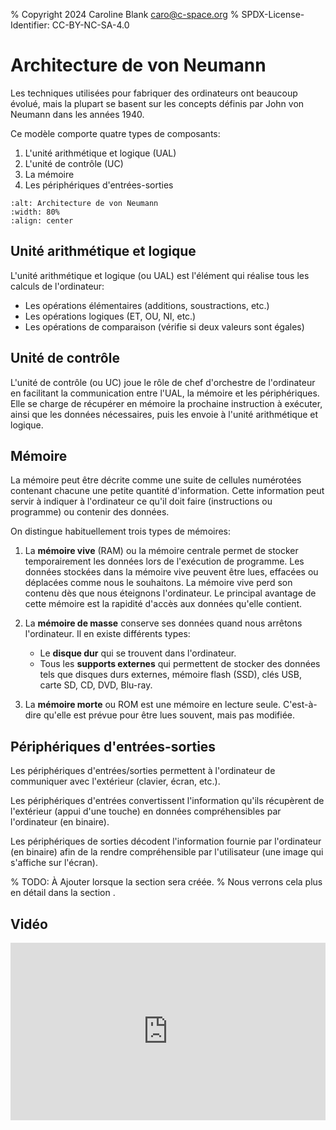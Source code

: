 % Copyright 2024 Caroline Blank <caro@c-space.org>
% SPDX-License-Identifier: CC-BY-NC-SA-4.0

# Architecture de von Neumann

Les techniques utilisées pour fabriquer des ordinateurs ont beaucoup évolué,
mais la plupart se basent sur les concepts définis par John von Neumann dans les
années 1940.

Ce modèle comporte quatre types de composants:

1. L'unité arithmétique et logique (UAL)
2. L'unité de contrôle (UC)
3. La mémoire
4. Les périphériques d'entrées-sorties

```{image} images/von-neumann.png
:alt: Architecture de von Neumann
:width: 80%
:align: center
```

## Unité arithmétique et logique

L'unité arithmétique et logique (ou UAL) est l'élément qui réalise tous les
calculs de l'ordinateur:

- Les opérations élémentaires (additions, soustractions, etc.)
- Les opérations logiques (ET, OU, NI, etc.)
- Les opérations de comparaison (vérifie si deux valeurs sont égales)

## Unité de contrôle

L'unité de contrôle (ou UC) joue le rôle de chef d'orchestre de l'ordinateur en
facilitant la communication entre l'UAL, la mémoire et les périphériques. Elle
se charge de récupérer en mémoire la prochaine instruction à exécuter, ainsi que
les données nécessaires, puis les envoie à l'unité arithmétique et logique.


## Mémoire

La mémoire peut être décrite comme une suite de cellules numérotées contenant
chacune une petite quantité d'information. Cette information peut servir à
indiquer à l'ordinateur ce qu'il doit faire (instructions ou programme) ou
contenir des données.

On distingue habituellement trois types de mémoires:

1. La **mémoire vive** (RAM) ou la mémoire centrale permet de stocker
temporairement les données lors de l'exécution de programme. Les données
stockées dans la mémoire vive peuvent être lues, effacées ou déplacées comme
nous le souhaitons. La mémoire vive perd son contenu dès que nous éteignons
l'ordinateur.
Le principal avantage de cette mémoire est la rapidité d'accès aux données
qu'elle contient.

2. La **mémoire de masse** conserve ses données quand nous arrêtons
l'ordinateur. Il en existe différents types:
   - Le **disque dur** qui se trouvent dans l'ordinateur.
   - Tous les **supports externes** qui permettent de stocker des données tels
   que disques durs externes, mémoire flash (SSD), clés USB, carte SD, CD, DVD,
   Blu-ray.

3. La **mémoire morte** ou ROM est une mémoire en lecture seule. C'est-à-dire
qu'elle est prévue pour être lues souvent, mais pas modifiée.

## Périphériques d'entrées-sorties

Les périphériques d'entrées/sorties permettent à l'ordinateur de communiquer
avec l'extérieur (clavier, écran, etc.).

Les périphériques d'entrées convertissent l'information qu'ils récupèrent de
l'extérieur (appui d'une touche) en données compréhensibles par l'ordinateur
(en binaire).

Les périphériques de sorties décodent l'information fournie par l'ordinateur (en
binaire) afin de la rendre compréhensible par l'utilisateur (une image qui
s'affiche sur l'écran).

% TODO: À Ajouter lorsque la section sera créée.
% Nous verrons cela plus en détail dans la section [](./encodage-information.md).

## Vidéo

<iframe credentialless style="width: 100%; aspect-ratio: 16/9;"
  src="https://www.youtube.com/embed/85XUJXHbjBo?si=JRyirLX78uKkRVnE"
  title="Vidéo sur l'architecture de l'ordinateur" frameborder="0"
  allow="accelerometer; autoplay; clipboard-write; encrypted-media; gyroscope;
    picture-in-picture; web-share"
  referrerpolicy="strict-origin-when-cross-origin" allowfullscreen></iframe>
